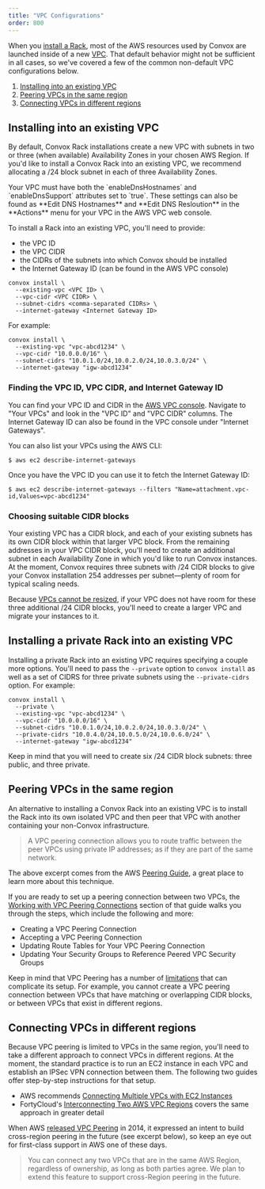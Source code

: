 ```yaml
---
title: "VPC Configurations"
order: 800
---
```


When you [install a Rack](/docs/installing-a-rack/), most of the AWS resources used by Convox are launched inside of a new [VPC](http://docs.aws.amazon.com/AmazonVPC/latest/UserGuide/VPC_Introduction.html). That default behavior might not be sufficient in all cases, so we've covered a few of the common non-default VPC configurations below.

1. [Installing into an existing VPC](#installing-into-an-existing-vpc)
1. [Peering VPCs in the same region](#peering-vpcs-in-the-same-region)
1. [Connecting VPCs in different regions](#connecting-vpcs-in-different-regions)

## Installing into an existing VPC

By default, Convox Rack installations create a new VPC with subnets in two or three (when available) Availability Zones in your chosen AWS Region. If you'd like to install a Convox Rack into an existing VPC, we recommend allocating a /24 block subnet in each of three Availability Zones.

<div class="block-callout block-show-callout type-info" markdown="1">
  Your VPC must have both the `enableDnsHostnames` and `enableDnsSupport` attributes set to `true`. These settings can also be found as **Edit DNS Hostnames** and **Edit DNS Resloution** in the **Actions** menu for your VPC in the AWS VPC web console.
</div>

To install a Rack into an existing VPC, you'll need to provide:

* the VPC ID
* the VPC CIDR
* the CIDRs of the subnets into which Convox should be installed
* the Internet Gateway ID (can be found in the AWS VPC console)

```
convox install \
  --existing-vpc <VPC ID> \
  --vpc-cidr <VPC CIDR> \
  --subnet-cidrs <comma-separated CIDRs> \
  --internet-gateway <Internet Gateway ID>
```

For example:

    convox install \
      --existing-vpc "vpc-abcd1234" \
      --vpc-cidr "10.0.0.0/16" \
      --subnet-cidrs "10.0.1.0/24,10.0.2.0/24,10.0.3.0/24" \
      --internet-gateway "igw-abcd1234"

### Finding the VPC ID, VPC CIDR, and Internet Gateway ID

You can find your VPC ID and CIDR in the [AWS VPC console](https://console.aws.amazon.com/vpc). Navigate to "Your VPCs" and look in the "VPC ID" and "VPC CIDR" columns. The Internet Gateway ID can also be found in the VPC console under "Internet Gateways".

You can also list your VPCs using the AWS CLI:

```
$ aws ec2 describe-internet-gateways
```

Once you have the VPC ID you can use it to fetch the Internet Gateway ID:

```
$ aws ec2 describe-internet-gateways --filters "Name=attachment.vpc-id,Values=vpc-abcd1234"
```

### Choosing suitable CIDR blocks

Your existing VPC has a CIDR block, and each of your existing subnets has its own CIDR block within that larger VPC block. From the remaining addresses in your VPC CIDR block, you'll need to create an additional subnet in each Availability Zone in which you'd like to run Convox instances. At the moment, Convox requires three subnets with /24 CIDR blocks to give your Convox installation 254 addresses per subnet—plenty of room for typical scaling needs.

Because [VPCs cannot be resized](http://docs.aws.amazon.com/AmazonVPC/latest/UserGuide/VPC_Subnets.html#VPC_Sizing), if your VPC does not have room for these three additional /24 CIDR blocks, you'll need to create a larger VPC and migrate your instances to it.

## Installing a private Rack into an existing VPC

Installing a private Rack into an existing VPC requires specifying a couple more options. You'll need to pass the `--private` option to `convox install` as well as a set of CIDRS for three private subnets using the `--private-cidrs` option. For example:

    convox install \
      --private \
      --existing-vpc "vpc-abcd1234" \
      --vpc-cidr "10.0.0.0/16" \
      --subnet-cidrs "10.0.1.0/24,10.0.2.0/24,10.0.3.0/24" \
      --private-cidrs "10.0.4.0/24,10.0.5.0/24,10.0.6.0/24" \
      --internet-gateway "igw-abcd1234"

Keep in mind that you will need to create six /24 CIDR block subnets: three public, and three private.

## Peering VPCs in the same region

An alternative to installing a Convox Rack into an existing VPC is to install the Rack into its own isolated VPC and then peer that VPC with another containing your non-Convox infrastructure.

> A VPC peering connection allows you to route traffic between the peer VPCs using private IP addresses; as if they are part of the same network.

The above excerpt comes from the AWS [Peering Guide](http://docs.aws.amazon.com/AmazonVPC/latest/PeeringGuide/Welcome.html), a great place to learn more about this technique.

If you are ready to set up a peering connection between two VPCs, the [Working with VPC Peering Connections](http://docs.aws.amazon.com/AmazonVPC/latest/PeeringGuide/working-with-vpc-peering.html) section of that guide walks you through the steps, which include the following and more:

* Creating a VPC Peering Connection
* Accepting a VPC Peering Connection
* Updating Route Tables for Your VPC Peering Connection
* Updating Your Security Groups to Reference Peered VPC Security Groups

Keep in mind that VPC Peering has a number of [limitations](http://docs.aws.amazon.com/AmazonVPC/latest/PeeringGuide/vpc-peering-overview.html#vpc-peering-limitations) that can complicate its setup. For example, you cannot create a VPC peering connection between VPCs that have matching or overlapping CIDR blocks, or between VPCs that exist in different regions.

## Connecting VPCs in different regions

Because VPC peering is limited to VPCs in the same region, you'll need to take a different approach to connect VPCs in different regions. At the moment, the standard practice is to run an EC2 instance in each VPC and establish an IPSec VPN connection between them. The following two guides offer step-by-step instructions for that setup.

* AWS recommends [Connecting Multiple VPCs with EC2 Instances](https://aws.amazon.com/articles/5472675506466066)
* FortyCloud's [Interconnecting Two AWS VPC Regions](http://fortycloud.com/interconnecting-two-aws-vpc-regions/) covers the same approach in greater detail

When AWS [released VPC Peering](https://aws.amazon.com/blogs/aws/new-vpc-peering-for-the-amazon-virtual-private-cloud/) in 2014, it expressed an intent to build cross-region peering in the future (see excerpt below), so keep an eye out for first-class support in AWS one of these days.

> You can connect any two VPCs that are in the same AWS Region, regardless of ownership, as long as both parties agree. We plan to extend this feature to support cross-Region peering in the future. 
